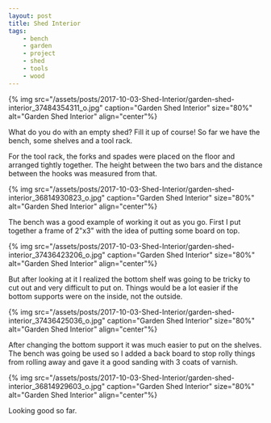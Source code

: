 ```yaml
---
layout: post
title: Shed Interior
tags:
    - bench
    - garden
    - project
    - shed
    - tools
    - wood
---
```


{% img src="/assets/posts/2017-10-03-Shed-Interior/garden-shed-interior_37484354311_o.jpg" caption="Garden Shed Interior" size="80%" alt="Garden Shed Interior" align="center"%}

What do you do with an empty shed? Fill it up of course! So far we have the bench, some shelves and a tool rack.

For the tool rack, the forks and spades were placed on the floor and arranged tightly together. The height between the two bars and the distance between the hooks was measured from that.

{% img src="/assets/posts/2017-10-03-Shed-Interior/garden-shed-interior_36814930823_o.jpg" caption="Garden Shed Interior" size="80%" alt="Garden Shed Interior" align="center"%}

The bench was a good example of working it out as you go. First I put together a frame of 2"x3" with the idea of putting some board on top.

{% img src="/assets/posts/2017-10-03-Shed-Interior/garden-shed-interior_37436423206_o.jpg" caption="Garden Shed Interior" size="80%" alt="Garden Shed Interior" align="center"%}

But after looking at it I realized the bottom shelf was going to be tricky to cut out and very difficult to put on. Things would be a lot easier if the bottom supports were on the inside, not the outside.

{% img src="/assets/posts/2017-10-03-Shed-Interior/garden-shed-interior_37436425036_o.jpg" caption="Garden Shed Interior" size="80%" alt="Garden Shed Interior" align="center"%}

After changing the bottom support it was much easier to put on the shelves. The bench was going be used so I added a back board to stop rolly things from rolling away and gave it a good sanding with 3 coats of varnish.

{% img src="/assets/posts/2017-10-03-Shed-Interior/garden-shed-interior_36814929603_o.jpg" caption="Garden Shed Interior" size="80%" alt="Garden Shed Interior" align="center"%}

Looking good so far.

 